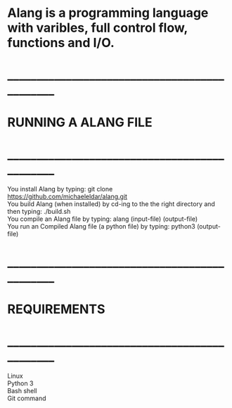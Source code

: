   # Alang is a programming language with varibles, full control flow, functions and I/O.

  # _____________________________________________
  # RUNNING A ALANG FILE
  # _____________________________________________
                                         
You install Alang by typing: git clone https://github.com/michaeleldar/alang.git                     
You build Alang (when installed) by cd-ing to the the right directory and then typing: ./build.sh                      
You compile an Alang file by typing: alang (input-file) (output-file)                                               
You run an Compiled Alang file (a python file) by typing: python3 (output-file)
  
  
  
  
  # _____________________________________________
  # REQUIREMENTS
  # _____________________________________________

  Linux                                                                                                              
  Python 3                                                                                                             
  Bash shell                                                                                                                     
  Git command                                                                                                                       
